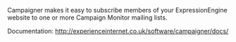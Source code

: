 Campaigner makes it easy to subscribe members of your ExpressionEngine website to
one or more Campaign Monitor mailing lists.

Documentation:
http://experienceinternet.co.uk/software/campaigner/docs/
